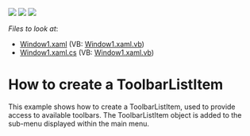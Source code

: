 <!-- default badges list -->
![](https://img.shields.io/endpoint?url=https://codecentral.devexpress.com/api/v1/VersionRange/128640777/14.2.5%2B)
[![](https://img.shields.io/badge/Open_in_DevExpress_Support_Center-FF7200?style=flat-square&logo=DevExpress&logoColor=white)](https://supportcenter.devexpress.com/ticket/details/E1573)
[![](https://img.shields.io/badge/📖_How_to_use_DevExpress_Examples-e9f6fc?style=flat-square)](https://docs.devexpress.com/GeneralInformation/403183)
<!-- default badges end -->
<!-- default file list -->
*Files to look at*:

* [Window1.xaml](./CS/ToolbarListItemEx/Window1.xaml) (VB: [Window1.xaml.vb](./VB/ToolbarListItemEx/Window1.xaml.vb))
* [Window1.xaml.cs](./CS/ToolbarListItemEx/Window1.xaml.cs) (VB: [Window1.xaml.vb](./VB/ToolbarListItemEx/Window1.xaml.vb))
<!-- default file list end -->
# How to create a ToolbarListItem


<p>This example shows how to create a ToolbarListItem, used to provide access to available toolbars. The ToolbarListItem object is added to the sub-menu displayed within the main menu.</p>

<br/>


